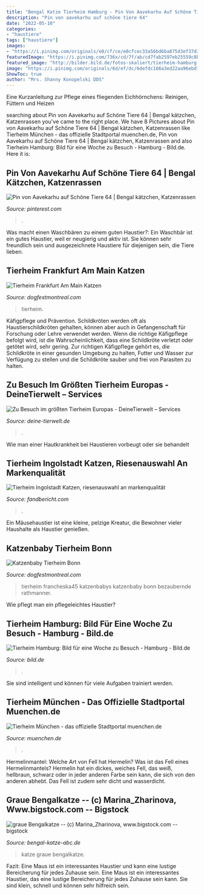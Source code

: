 ```yaml
---
title: "Bengal Katze Tierheim Hamburg - Pin Von Aavekarhu Auf Schöne Tiere 64"
description: "Pin von aavekarhu auf schöne tiere 64"
date: "2022-05-10"
categories:
- "haustiere"
tags: ["haustiere"]
images:
- "https://i.pinimg.com/originals/e0/cf/ce/e0cfcec33a56bd6ba875d3ef37d3d471.jpg"
featuredImage: "https://i.pinimg.com/736x/cd/7f/ab/cd7fab2597eb25559c8bebbef67e1a2f.jpg"
featured_image: "http://bilder.bild.de/fotos-skaliert/tierheim-hamburg-bild-fuer-eine-woche-zu-besuch-34864239-32678676/3,w=1280,c=0.bild.jpg"
image: "https://i.pinimg.com/originals/6d/ef/dc/6defdc166a3ed22aa96ebd7166a83901.jpg"
ShowToc: true
author: "Mrs. Shanny Konopelski DDS"
---
```



Eine Kurzanleitung zur Pflege eines fliegenden Eichhörnchens: Reinigen, Füttern und Heizen

	

		
searching about Pin von Aavekarhu auf Schöne Tiere 64 | Bengal kätzchen, Katzenrassen you've came to the right place. We have 8 Pictures about Pin von Aavekarhu auf Schöne Tiere 64 | Bengal kätzchen, Katzenrassen like Tierheim München - das offizielle Stadtportal muenchen.de, Pin von Aavekarhu auf Schöne Tiere 64 | Bengal kätzchen, Katzenrassen and also Tierheim Hamburg: Bild für eine Woche zu Besuch - Hamburg - Bild.de. Here it is:
		
    
## Pin Von Aavekarhu Auf Schöne Tiere 64 | Bengal Kätzchen, Katzenrassen

<img loading=lazy src="https://i.pinimg.com/736x/cd/7f/ab/cd7fab2597eb25559c8bebbef67e1a2f.jpg" onerror="this.onerror=null;this.src='https://tse1.mm.bing.net/th?id=OIP.qeeM64xEG-11KYLEn8dN5QHaLH&amp;pid=15.1';" alt="Pin von Aavekarhu auf Schöne Tiere 64 | Bengal kätzchen, Katzenrassen">

_Source: pinterest.com_

>. 

	

Was macht einen Waschbären zu einem guten Haustier?:
Ein Waschbär ist ein gutes Haustier, weil er neugierig und aktiv ist. Sie können sehr freundlich sein und ausgezeichnete Haustiere für diejenigen sein, die Tiere lieben.

    
## Tierheim Frankfurt Am Main Katzen

<img loading=lazy src="https://i.pinimg.com/originals/e0/cf/ce/e0cfcec33a56bd6ba875d3ef37d3d471.jpg" onerror="this.onerror=null;this.src='https://tse3.mm.bing.net/th?id=OIP.M44uFhS_F3fDUtjWwJe8QwAAAA&amp;pid=15.1';" alt="Tierheim Frankfurt Am Main Katzen">

_Source: dogfestmontreal.com_

>tierheim. 

	

Käfigpflege und Prävention.
Schildkröten werden oft als Haustierschildkröten gehalten, können aber auch in Gefangenschaft für Forschung oder Lehre verwendet werden. Wenn die richtige Käfigpflege befolgt wird, ist die Wahrscheinlichkeit, dass eine Schildkröte verletzt oder getötet wird, sehr gering. Zur richtigen Käfigpflege gehört es, die Schildkröte in einer gesunden Umgebung zu halten, Futter und Wasser zur Verfügung zu stellen und die Schildkröte sauber und frei von Parasiten zu halten.

    
## Zu Besuch Im Größten Tierheim Europas - DeineTierwelt – Services

<img loading=lazy src="https://www.deine-tierwelt.de/services/wp-content/uploads/sites/3/2019/05/MAM_6464-Kopie.jpg" onerror="this.onerror=null;this.src='https://tse3.mm.bing.net/th?id=OIP.0Wj0REErBn9S2SsIkRRDlwHaE8&amp;pid=15.1';" alt="Zu Besuch im größten Tierheim Europas - DeineTierwelt – Services">

_Source: deine-tierwelt.de_

>. 

	

Wie man einer Hautkrankheit bei Haustieren vorbeugt oder sie behandelt

    
## Tierheim Ingolstadt Katzen, Riesenauswahl An Markenqualität

<img loading=lazy src="https://fandbericht.com/ycraxi/_ZpursDbsGwNyZjxxv48LgHaLI.jpg" onerror="this.onerror=null;this.src='https://tse1.mm.bing.net/th?id=OIP.L0oXQPCkkiNM-zpHEbE6_gAAAA&amp;pid=15.1';" alt="Tierheim Ingolstadt Katzen, riesenauswahl an markenqualität">

_Source: fandbericht.com_

>. 

	

Ein Mäusehaustier ist eine kleine, pelzige Kreatur, die Bewohner vieler Haushalte als Haustier genießen.

    
## Katzenbaby Tierheim Bonn

<img loading=lazy src="https://i.pinimg.com/originals/6d/ef/dc/6defdc166a3ed22aa96ebd7166a83901.jpg" onerror="this.onerror=null;this.src='https://tse2.mm.bing.net/th?id=OIP.XWRarPhfZbPs5gz2_momQwHaFj&amp;pid=15.1';" alt="Katzenbaby Tierheim Bonn">

_Source: dogfestmontreal.com_

>tierheim francheska45 katzenbabys katzenbaby bonn bezaubernde rathmanner. 

	

Wie pflegt man ein pflegeleichtes Haustier?

    
## Tierheim Hamburg: Bild Für Eine Woche Zu Besuch - Hamburg - Bild.de

<img loading=lazy src="http://bilder.bild.de/fotos-skaliert/tierheim-hamburg-bild-fuer-eine-woche-zu-besuch-34864239-32678676/3,w=1280,c=0.bild.jpg" onerror="this.onerror=null;this.src='https://tse3.mm.bing.net/th?id=OIP.WQYQ3XR_AuLi5ogj9HMEdwHaIy&amp;pid=15.1';" alt="Tierheim Hamburg: Bild für eine Woche zu Besuch - Hamburg - Bild.de">

_Source: bild.de_

>. 

	

Sie sind intelligent und können für viele Aufgaben trainiert werden.

    
## Tierheim München - Das Offizielle Stadtportal Muenchen.de

<img loading=lazy src="http://res.muenchen-p.de/media/th/c/tierheim-muenchen/14-tierheim-muenchen.jpg" onerror="this.onerror=null;this.src='https://tse3.mm.bing.net/th?id=OIP.HKVA9VKfmwQ4wVy3r3gWbgHaFj&amp;pid=15.1';" alt="Tierheim München - das offizielle Stadtportal muenchen.de">

_Source: muenchen.de_

>. 

	

Hermelinmantel: Welche Art von Fell hat Hermelin?
Was ist das Fell eines Hermelinmantels? Hermelin hat ein dickes, weiches Fell, das weiß, hellbraun, schwarz oder in jeder anderen Farbe sein kann, die sich von den anderen abhebt. Das Fell ist zudem sehr dicht und wasserdicht.

    
## Graue Bengalkatze -- (c) Marina_Zharinova, Www.bigstock.com -- Bigstock

<img loading=lazy src="http://bengal-katze-abc.de/wp-content/uploads/2018/02/graue-bengalkatze-c-marina_zharinova-www-bigstock-com-bigstock-192137461.jpg" onerror="this.onerror=null;this.src='https://tse2.mm.bing.net/th?id=OIP.kKHF8CIN1rDJ5c5RrceWuwHaE7&amp;pid=15.1';" alt="graue Bengalkatze -- (c) Marina_Zharinova, www.bigstock.com -- bigstock">

_Source: bengal-katze-abc.de_

>katze graue bengalkatze. 

	

Fazit: Eine Maus ist ein interessantes Haustier und kann eine lustige Bereicherung für jedes Zuhause sein.
Eine Maus ist ein interessantes Haustier, das eine lustige Bereicherung für jedes Zuhause sein kann. Sie sind klein, schnell und können sehr hilfreich sein.

